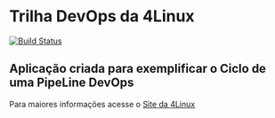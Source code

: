 # Trilha DevOps da 4Linux

<!-- Altere a Flag abaixo com sua URL do Travis -->
[![Build Status](https://travis-ci.com/gpohren/DevOpsLab-HelloWorld.svg?branch=master)](https://travis-ci.com/gpohren/DevOpsLab-HelloWorld)

## Aplicação criada para exemplificar o Ciclo de uma PipeLine DevOps


Para maiores informações acesse o [Site da 4Linux](https://www.4linux.com.br/cursos/devops)
